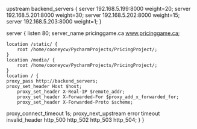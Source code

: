 upstream backend_servers {
    server 192.168.5.199:8000 weight=20;
    server 192.168.5.201:8000 weight=30;
    server 192.168.5.202:8000 weight=15;
    server 192.168.5.203:8000 weight=1;
}

server {
    listen 80;
    server_name pricinggame.ca www.pricinggame.ca;

    location /static/ {
        root /home/cooneycw/PycharmProjects/PricingProject/;
    }
    location /media/ {
        root /home/cooneycw/PycharmProjects/PricingProject/;
    }
    location / {
    proxy_pass http://backend_servers;
    proxy_set_header Host $host;
        proxy_set_header X-Real-IP $remote_addr;
        proxy_set_header X-Forwarded-For $proxy_add_x_forwarded_for;
        proxy_set_header X-Forwarded-Proto $scheme;

   proxy_connect_timeout 1s;
   proxy_next_upstream error timeout invalid_header http_500 http_502 http_503 http_504;
    }
}
